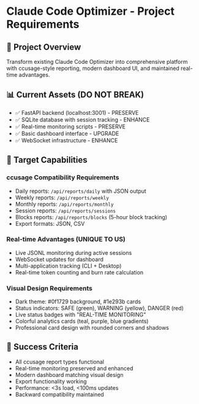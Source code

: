 # Claude Code Optimizer - Project Requirements

## 🎯 Project Overview
Transform existing Claude Code Optimizer into comprehensive platform with ccusage-style reporting, modern dashboard UI, and maintained real-time advantages.

## 📊 Current Assets (DO NOT BREAK)
- ✅ FastAPI backend (localhost:3001) - PRESERVE
- ✅ SQLite database with session tracking - ENHANCE  
- ✅ Real-time monitoring scripts - PRESERVE
- ✅ Basic dashboard interface - UPGRADE
- ✅ WebSocket infrastructure - ENHANCE

## 🎯 Target Capabilities

### ccusage Compatibility Requirements
- Daily reports: `/api/reports/daily` with JSON output
- Weekly reports: `/api/reports/weekly` 
- Monthly reports: `/api/reports/monthly`
- Session reports: `/api/reports/sessions`
- Blocks reports: `/api/reports/blocks` (5-hour block tracking)
- Export formats: JSON, CSV

### Real-time Advantages (UNIQUE TO US)
- Live JSONL monitoring during active sessions
- WebSocket updates for dashboard
- Multi-application tracking (CLI + Desktop)
- Real-time token counting and burn rate calculation

### Visual Design Requirements
- Dark theme: #0f1729 background, #1e293b cards
- Status indicators: SAFE (green), WARNING (yellow), DANGER (red)
- Live status badges with "REAL-TIME MONITORING"
- Colorful analytics cards (teal, purple, blue gradients)
- Professional card design with rounded corners and shadows

## 🚀 Success Criteria
- All ccusage report types functional
- Real-time monitoring preserved and enhanced
- Modern dashboard matching visual design
- Export functionality working
- Performance: <3s load, <100ms updates
- Backward compatibility maintained